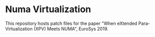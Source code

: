 # Numa Virtualization
This repository hosts patch files for the paper "When eXtended Para-Virtualization (XPV) Meets NUMA", EuroSys 2019.
